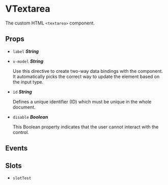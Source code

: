 # VTextarea
The custom HTML `<textarea>` component.

## Props

- `label` ***String***
    
    

- `v-model` ***String***
    
    Use this directive to create two-way data bindings with the component.
It automatically picks the correct way to update the element based on the input type.

- `id` ***String***
    
    Defines a unique identifier (ID) which must be unique in the whole document.

- `disable` ***Boolean***
    
    This Boolean property indicates that the user cannot interact with the control.



## Events



## Slots

- `slotTest`



